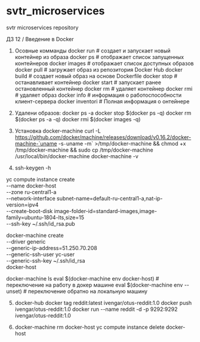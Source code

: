 # svtr_microservices
svtr microservices repository

ДЗ 12 / Введение в Docker

1. Осовные комманды
   docker run # создает и запускает новый контейнер из образа
   docker ps # отображает список запущенных контейнеров
   docker images # отображает список доступных образов
   docker pull # загружает образ из репозитория Docker Hub
   docker build # создает новый образ на основе Dockerfile
   docker stop # останавливает контейнер
   docker start # запускает ранее остановленный контейнер
   docker rm # удаляет контейнер
   docker rmi # удаляет образ
   docker info # информация о работоспособности клиент-сервера
   docker inventori # Полная информация о онтейнере

2. Удалени образов:
   docker ps -a
   docker stop $(docker ps -q)
   docker rm $(docker ps -a -q)
   docker rmi $(docker images -q)

3. Установка docker-machine
   curl -L https://github.com/docker/machine/releases/download/v0.16.2/docker-machine-`uname -s`-`uname -m` >/tmp/docker-machine && chmod +x /tmp/docker-machine && sudo cp /tmp/docker-machine /usr/local/bin/docker-machine
   docker-machine -v

4. ssh-keygen -h

yc compute instance create \
--name docker-host \
--zone ru-central1-a \
--network-interface subnet-name=default-ru-central1-a,nat-ip-version=ipv4 \
--create-boot-disk image-folder-id=standard-images,image-family=ubuntu-1804-lts,size=15 \
--ssh-key ~/.ssh/id_rsa.pub

docker-machine create \
--driver generic \
--generic-ip-address=51.250.70.208 \
--generic-ssh-user yc-user \
--generic-ssh-key ~/.ssh/id_rsa \
docker-host

docker-machine ls
eval $(docker-machine env docker-host) # переключение на работу в докер машине
eval $(docker-machine env --unset)  # переключение обратно на локальную машину

5. docker-hub
   docker tag reddit:latest ivengar/otus-reddit:1.0
   docker push ivengar/otus-reddit:1.0
   docker run --name reddit -d -p 9292:9292 ivengar/otus-reddit:1.0

6. docker-machine rm docker-host
   yc compute instance delete docker-host